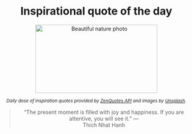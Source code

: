 
<div align="center">

# Inspirational quote of the day

<img src="./data/photo.jpeg" alt="Beautiful nature photo" width="320" height="180">

<sub><i>Daily dose of inspiration quotes provided by [ZenQuotes API](https://zenquotes.io/) and images by [Unsplash](https://unsplash.com/).</i></sub>


<blockquote>&ldquo;The present moment is filled with joy and happiness. If you are attentive, you will see it.&rdquo; &mdash; <footer>Thich Nhat Hanh</footer></blockquote>

</div>
